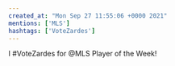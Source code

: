 ```yaml
---
created_at: "Mon Sep 27 11:55:06 +0000 2021"
mentions: ['MLS']
hashtags: ['VoteZardes']
---
```


I #VoteZardes for @MLS Player of the Week!